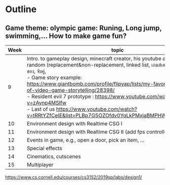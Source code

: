 # Outline
## Game theme: olympic game: Runing, Long jump, swimming,... How to make game fun?

| Week  | topic |
| --- | --- |
| 9   | Intro. to gameplay design, minecraft creator, his youtube and gamejam, random (replacement&non-replacement, linked list, เกมส์เศรษฐี, บันไดงู, สุ่มเลือกของ, จับคู่, <br> - Game story example: https://www.giantbomb.com/profile/flipyap/lists/my-favorite-examples-of-video-game-storytelling/28398/ <br> - Resident evil 7 prototype : https://www.youtube.com/watch?v=zAynp4MSIfw <br> - Last of us https://www.youtube.com/watch?v=tRRtYZfCeIE&list=PLBp7G5OZOfdv0YqLkPMxjaBMPHWEsWJab&index=2 |
| 10  | Environment design with Realtime CSG I |
| 11  | Environment design with Realtime CSG II (add fps controller) |
| 12  | Events in game, e.g., open a door, pick an item, ... |
| 13  | Special effects |
| 14  | Cinematics, cutscenes  |
| 15  | Multiplayer  |

https://www.cs.cornell.edu/courses/cs3152/2019sp/labs/design1/
